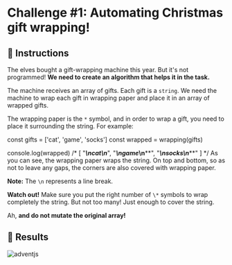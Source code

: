 # Challenge #1: Automating Christmas gift wrapping!

## 📖 Instructions

The elves bought a gift-wrapping machine this year. But it's not programmed! **We need to create an algorithm that helps it in the task.**

The machine receives an array of gifts. Each gift is a `string`. We need the machine to wrap each gift in wrapping paper and place it in an array of wrapped gifts.

The wrapping paper is the `*` symbol, and in order to wrap a gift, you need to place it surrounding the string. For example:

const gifts = ['cat', 'game', 'socks']
const wrapped = wrapping(gifts)

console.log(wrapped)
/* [
  "*****\n*cat*\n*****",
  "******\n*game*\n******",
  "*******\n*socks*\n*******"
] */
As you can see, the wrapping paper wraps the string. On top and bottom, so as not to leave any gaps, the corners are also covered with wrapping paper.

**Note:** The `\n` represents a line break.

**Watch out!** Make sure you put the right number of `\*` symbols to wrap completely the string. But not too many! Just enough to cover the string.

Ah, **and do not mutate the original array!**

## 📜 Results

![adventjs](https://user-images.githubusercontent.com/78381898/206552696-2fb32f5e-d3bb-457f-b6f3-27464ea0b9c1.png)
